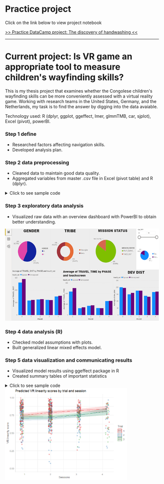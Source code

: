 
# Practice project
Click on the link below to view project notebook

[>> Practice DataCamp project: The discovery of handwashing <<](https://nbviewer.jupyter.org/github/unisevis/unise_portfolio/blob/main/datacamp%20projects/Dr.%20Semmelweis%20and%20theDiscovery%20of%20Handwashing.ipynb)

---

# Current project: Is VR game an appropriate tool to measure children's wayfinding skills?
This is my thesis project that examines whether the Congolese children's wayfinding skills can be more conveniently assessed with a virtual reality game. Working with research teams in the United States, Germany, and the Netherlands, my task is to find the answer by digging into the data avaiable. 

Technology used: R (dplyr, ggplot, ggeffect, lmer, glmmTMB, car, sjplot), Excel (pivot), powerBI.

### Step 1 define
- Researched factors affecting navigation skills.
- Developed analysis plan.

### Step 2 data preprocessing
- Cleaned data to maintain good data quality.
- Aggregated variables from master .csv file in Excel (pivot table) and R (dplyr).

<details>
  <summary>Click to see sample code</summary>
  
```r
library(dplyr)

setwd("/~/")

#importing data
data=read.csv(file="/~/.csv", fileEncoding="UTF-8-BOM") 

# names of participants whose data points need recoding 
touch_exp = c("A,S,D,F,G,H,J,K,L") 

#create an object to contain the desired data   
t= 
data %>% 
#selecting variables
  select(tribe = TRIBE, name = NAME, subj = SUBJ_ID, age = Age_2019, sex = Sex, 
         stage = STAGE_NAME, sess_name = SESS_NAME, trial = TRIAL, status = STATUS, 
         time = TRAVEL_TIME, SESS_DESC, dist = OPTIMAL_DIST_BFC) %>% 
#filtering out unwanted data
  filter(stage != "Exploration", 
         trial != "4") %>%  
#create new variables based on existing variables
  mutate(is_st3 = stage=="Stage3", 
         is_tr3 = trial == "3",
         st3tr3 = is_st3*is_tr3) %>%
#filtering out unwanted data
  filter(st3tr3 !=1) %>%  
#re-coded values  
  mutate(stage_num = as.integer(gsub(pattern = "Stage", replacement ="", x = stage))) %>% 
#make character values integer  
  mutate(ses_num = as.numeric(c("A"="1", "B"="2","C"="3")[sess_name])) %>%
#group data by variable  
  group_by(tribe, name, stage, ses_num, trial) %>% 
#calculate new variable  
  mutate(is_touch = name %in% touch_exp,  
         is_st1 = stage =="Stage1",  
         session = ses_num+(is_touch*is_st1)) %>% 
#ungroup the data before saving
  ungroup()%>%
#choose variables to be included in the new data frame
  select(tribe, name, subj, age, sex, stage_num, session, trial, dist, status, time, st3tr3, is_touch, is_st1)
 
#save file as .csv
write.csv(t,"/~/.csv", row.names = FALSE) 
```
</details>

### Step 3 exploratory data analysis
- Visualized raw data with an overview dashboard with PowerBI to obtain better understanding.

<img src="https://github.com/unisevis/unise_portfolio/blob/main/images/example%20power%20bi%20dashboard.png" width="550" height="300">

### Step 4 data analysis (R)
- Checked model assumptions with plots.
- Built generalized linear mixed effects model.

### Step 5 data visualization and communicating results
- Visualized model results using ggeffect package in R
- Created summary tables of important statistics

<details>
  <summary>Click to see sample code</summary>
  
```r

#create a vector object containing model prediction 
pred.trialses = ggeffect(linear.full, terms = c("z.session","trial"))

#create a plot from the prediction object
trialses = plot(pred.trialses, add.data =T, jitter = 0.07) + 
#add labels to x and y axes and title
  labs(x = "Sessions", y="VR linearity score", 
       title = "Predicted VR linearity scores by trial and session",
#tells R to create separate lines for each trial      
       color="Trial")+ 
#rescale the y axis 
  scale_y_continuous(limits = c(0,1))+
#because the variable on the x axis was z-transformed, relabel the x axis 
  scale_x_continuous(breaks = c(-1,0,1,2), labels = c(1,2,3,4))

```
</details>

<img src="https://github.com/unisevis/unise_portfolio/blob/main/images/mod2%20Intx%20trial%20and%20session.png" width="400" height="300">

